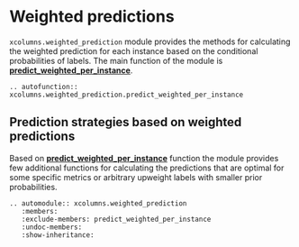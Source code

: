 # Weighted predictions

`xcolumns.weighted_prediction` module provides the methods for calculating the weighted prediction for each instance based on the conditional probabilities of labels.
The main function of the module is [**predict_weighted_per_instance**](#xcolumns.weighted_prediction.predict_weighted_per_instance).


```{eval-rst}
.. autofunction:: xcolumns.weighted_prediction.predict_weighted_per_instance
```


## Prediction strategies based on weighted predictions

Based on [**predict_weighted_per_instance**](#xcolumns.weighted_prediction.predict_weighted_per_instance) function the module provides few additional functions for calculating the predictions
that are optimal for some specific metrics or arbitrary upweight labels with smaller prior probabilities.

```{eval-rst}
.. automodule:: xcolumns.weighted_prediction
   :members:
   :exclude-members: predict_weighted_per_instance
   :undoc-members:
   :show-inheritance:
```
